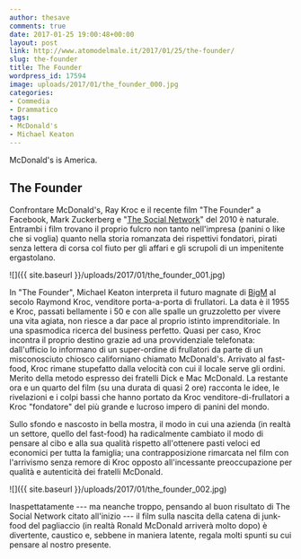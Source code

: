 ```yaml
---
author: thesave
comments: true
date: 2017-01-25 19:00:48+00:00
layout: post
link: http://www.atomodelmale.it/2017/01/25/the-founder/
slug: the-founder
title: The Founder
wordpress_id: 17594
image: uploads/2017/01/the_founder_000.jpg
categories:
- Commedia
- Drammatico
tags:
- McDonald's
- Michael Keaton
---
```


McDonald's is America.

## The Founder

Confrontare McDonald's, Ray Kroc e il recente film "The Founder" a Facebook, Mark Zuckerberg e "[The Social Network](/2010/12/04/the-social-network-trama-e-recensione/)" del 2010 è naturale.
Entrambi i film trovano il proprio fulcro non tanto nell'impresa (panini o like che si voglia) quanto nella storia romanzata dei rispettivi fondatori, pirati senza lettera di corsa col fiuto per gli affari e gli scrupoli di un impenitente ergastolano.

![]({{ site.baseurl }}/uploads/2017/01/the_founder_001.jpg)

In "The Founder", Michael Keaton interpreta il futuro magnate di [BigM](/2007/01/14/chi-ha-paura-della-grande-m/) al secolo Raymond Kroc, venditore porta-a-porta di frullatori. La data è il 1955 e Kroc, passati bellamente i 50 e con alle spalle un gruzzoletto per vivere una vita agiata, non riesce a dar pace al proprio istinto imprenditoriale. In una spasmodica ricerca del business perfetto. Quasi per caso, Kroc incontra il proprio destino grazie ad una provvidenziale telefonata: dall'ufficio lo informano di un super-ordine di frullatori da parte di un misconosciuto chiosco californiano chiamato McDonald's. Arrivato al fast-food, Kroc rimane stupefatto dalla velocità con cui il locale serve gli ordini. Merito della metodo espresso dei fratelli Dick e Mac McDonald. La restante ora e un quarto del film (su una durata di quasi 2 ore) racconta le idee, le rivelazioni e i colpi bassi che hanno portato da Kroc venditore-di-frullatori a Kroc "fondatore" del più grande e lucroso impero di panini del mondo.

Sullo sfondo e nascosto in bella mostra, il modo in cui una azienda (in realtà un settore, quello del fast-food) ha radicalmente cambiato il modo di pensare al cibo e alla sua qualità rispetto all'ottenere pasti veloci ed economici per tutta la famiglia; una contrapposizione rimarcata nel film con l'arrivismo senza remore di Kroc opposto all'incessante preoccupazione per qualità e autenticità dei fratelli McDonald.

![]({{ site.baseurl }}/uploads/2017/01/the_founder_002.jpg)

Inaspettatamente --- ma neanche troppo, pensando al buon risultato di The Social Network citato all'inizio --- il film sulla nascita della catena di junk-food del pagliaccio (in realtà Ronald McDonald arriverà molto dopo) è divertente, caustico e, sebbene in maniera latente, regala molti spunti su cui pensare al nostro presente.
